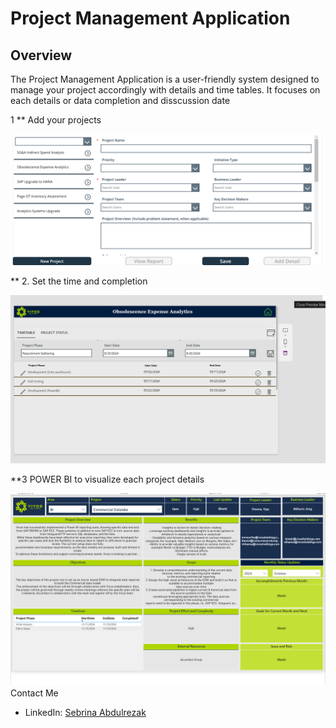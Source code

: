 # Project Management Application

## Overview
The Project Management Application is a user-friendly system designed to manage your project accordingly with details and time tables. It focuses on each details or data completion and disscussion date

1 ** Add your projects

![Projects](https://github.com/Goldenlady0940/Power-Platform/blob/main/Project%20Management/Screenshot%202024-09-23%20182232.png)

** 2. Set the time and completion

![Projects](https://github.com/Goldenlady0940/Power-Platform/blob/main/Project%20Management/Screenshot%202024-09-26%20115811.png)

**3 POWER BI to visualize each project details

![Projects](https://github.com/Goldenlady0940/Power-Platform/blob/main/Project%20Management/Screenshot%202024-11-15%20141258.png)
Contact Me
- LinkedIn: <a href="https://www.linkedin.com/in/sebrina-abdulrezak-7a0ba6230?utm_source=share&utm_campaign=share_via&utm_content=profile&utm_medium=android_app"> Sebrina Abdulrezak </a>

